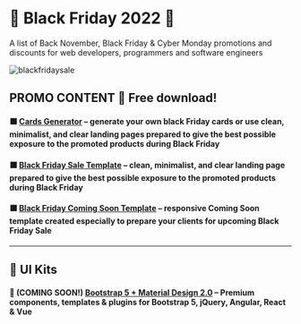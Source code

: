 
# 🖤 Black Friday 2022 🖤
A list of Back November, Black Friday & Cyber Monday promotions and discounts for web developers, programmers and software engineers

![blackfridaysale](https://user-images.githubusercontent.com/40147294/143610612-17152669-6ea2-41d1-bbe5-996b1e1fafa2.png)

## PROMO CONTENT 🎁 Free download!

#### ⬛ [Cards Generator](https://mdbootstrap.com/bf/promo-content/) – generate your own black Friday cards or use clean, minimalist, and clear landing pages prepared to give the best possible exposure to the promoted products during Black Friday

#### ⬛ [Black Friday Sale Template](https://mdbootstrap.com/snippets/standard/mdbootstrap/3408573) – clean, minimalist, and clear landing page prepared to give the best possible exposure to the promoted products during Black Friday

#### ⬛ [Black Friday Coming Soon Template](https://mdbootstrap.com/snippets/standard/mdbootstrap/3420553) – responsive Coming Soon template created especially to prepare your clients for upcoming Black Friday Sale

-------------

## 🛒 UI Kits

#### 💸 (COMING SOON!) [Bootstrap 5 + Material Design 2.0](https://mdbootstrap.com/pro/) – Premium components, templates & plugins for Bootstrap 5, jQuery, Angular, React & Vue

